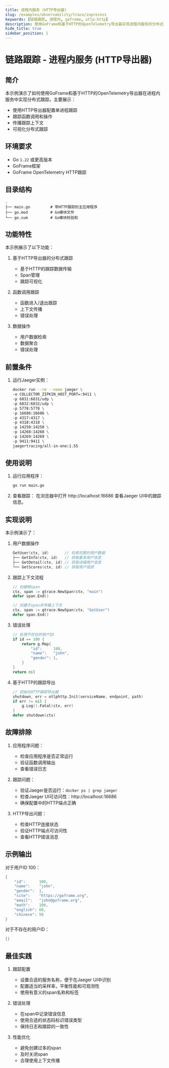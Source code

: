 ```yaml
---
title: 进程内服务 (HTTP导出器)
slug: /examples/observability/trace/inprocess
keywords: [链路跟踪, 进程内, goframe, otlp-http]
description: 使用GoFrame和基于HTTP的OpenTelemetry导出器实现进程内服务的分布式跟踪
hide_title: true
sidebar_position: 1
---
```


# 链路跟踪 - 进程内服务 (HTTP导出器)

## 简介

本示例演示了如何使用GoFrame和基于HTTP的OpenTelemetry导出器在进程内服务中实现分布式跟踪。主要展示：
- 使用HTTP导出器配置单进程跟踪
- 跟踪函数调用和操作
- 传播跟踪上下文
- 可视化分布式跟踪

## 环境要求

- Go `1.22` 或更高版本
- GoFrame框架
- GoFrame OpenTelemetry HTTP跟踪

## 目录结构

```
.
├── main.go         # 带HTTP跟踪的主应用程序
├── go.mod          # Go模块文件
└── go.sum          # Go模块校验和
```

## 功能特性

本示例展示了以下功能：

1. 基于HTTP导出器的分布式跟踪
   - 基于HTTP的跟踪数据传输
   - Span管理
   - 跟踪可视化

2. 函数调用跟踪
   - 函数进入/退出跟踪
   - 上下文传播
   - 错误处理

3. 数据操作
   - 用户数据检索
   - 数据聚合
   - 错误处理

## 前置条件

1. 运行Jaeger实例：
   ```bash
   docker run --rm --name jaeger \
   -e COLLECTOR_ZIPKIN_HOST_PORT=:9411 \
   -p 6831:6831/udp \
   -p 6832:6832/udp \
   -p 5778:5778 \
   -p 16686:16686 \
   -p 4317:4317 \
   -p 4318:4318 \
   -p 14250:14250 \
   -p 14268:14268 \
   -p 14269:14269 \
   -p 9411:9411 \
   jaegertracing/all-in-one:1.55
   ```

## 使用说明

1. 运行应用程序：
   ```bash
   go run main.go
   ```

2. 查看跟踪：
   在浏览器中打开 http://localhost:16686 查看Jaeger UI中的跟踪信息。

## 实现说明

本示例演示了：

1. 用户数据操作
   ```go
   GetUser(ctx, id)       // 检索完整的用户数据
   ├── GetInfo(ctx, id)   // 获取基本用户信息
   ├── GetDetail(ctx, id) // 获取详细用户信息
   └── GetScores(ctx, id) // 获取用户成绩
   ```

2. 跟踪上下文流程
   ```go
   // 创建根span
   ctx, span := gtrace.NewSpan(ctx, "main")
   defer span.End()

   // 创建子span并传播上下文
   ctx, span := gtrace.NewSpan(ctx, "GetUser")
   defer span.End()
   ```

3. 错误处理
   ```go
   // 处理不存在的用户ID
   if id == 100 {
       return g.Map{
           "id":     100,
           "name":   "john",
           "gender": 1,
       }
   }
   return nil
   ```

4. 基于HTTP的跟踪导出
   ```go
   // 初始化HTTP跟踪导出器
   shutdown, err = otlphttp.Init(serviceName, endpoint, path)
   if err != nil {
       g.Log().Fatal(ctx, err)
   }
   defer shutdown(ctx)
   ```

## 故障排除

1. 应用程序问题：
   - 检查应用程序是否正常运行
   - 验证函数调用输出
   - 查看错误日志

2. 跟踪问题：
   - 验证Jaeger是否运行：`docker ps | grep jaeger`
   - 检查Jaeger UI可访问性：http://localhost:16686
   - 确保配置中的HTTP端点正确

3. HTTP导出问题：
   - 检查HTTP连接状态
   - 验证HTTP端点可访问性
   - 查看HTTP错误消息

## 示例输出

对于用户ID 100：
```go
{
    "id":      100,
    "name":    "john",
    "gender":  1,
    "site":    "https://goframe.org",
    "email":   "john@goframe.org",
    "math":    100,
    "english": 60,
    "chinese": 50
}
```

对于不存在的用户ID：
```go
{}
```

## 最佳实践

1. 跟踪配置
   - 设置合适的服务名称，便于在Jaeger UI中识别
   - 配置适当的采样率，平衡性能和可观测性
   - 使用有意义的span名称和标签

2. 错误处理
   - 在span中记录错误信息
   - 使用合适的状态码标识错误类型
   - 保持日志和跟踪的一致性

3. 性能优化
   - 避免创建过多的span
   - 及时关闭span
   - 合理使用上下文传播
